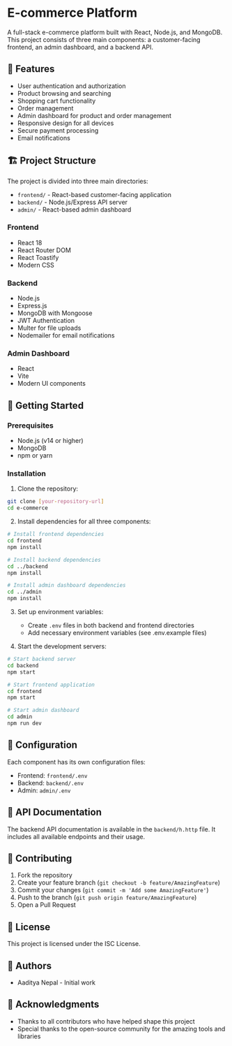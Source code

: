 # E-commerce Platform

A full-stack e-commerce platform built with React, Node.js, and MongoDB. This project consists of three main components: a customer-facing frontend, an admin dashboard, and a backend API.

## 🚀 Features

- User authentication and authorization
- Product browsing and searching
- Shopping cart functionality
- Order management
- Admin dashboard for product and order management
- Responsive design for all devices
- Secure payment processing
- Email notifications

## 🏗️ Project Structure

The project is divided into three main directories:

- `frontend/` - React-based customer-facing application
- `backend/` - Node.js/Express API server
- `admin/` - React-based admin dashboard

### Frontend
- React 18
- React Router DOM
- React Toastify
- Modern CSS

### Backend
- Node.js
- Express.js
- MongoDB with Mongoose
- JWT Authentication
- Multer for file uploads
- Nodemailer for email notifications

### Admin Dashboard
- React
- Vite
- Modern UI components

## 🚀 Getting Started

### Prerequisites
- Node.js (v14 or higher)
- MongoDB
- npm or yarn

### Installation

1. Clone the repository:
```bash
git clone [your-repository-url]
cd e-commerce
```

2. Install dependencies for all three components:
```bash
# Install frontend dependencies
cd frontend
npm install

# Install backend dependencies
cd ../backend
npm install

# Install admin dashboard dependencies
cd ../admin
npm install
```

3. Set up environment variables:
   - Create `.env` files in both backend and frontend directories
   - Add necessary environment variables (see .env.example files)

4. Start the development servers:

```bash
# Start backend server
cd backend
npm start

# Start frontend application
cd frontend
npm start

# Start admin dashboard
cd admin
npm run dev
```

## 🔧 Configuration

Each component has its own configuration files:
- Frontend: `frontend/.env`
- Backend: `backend/.env`
- Admin: `admin/.env`

## 📝 API Documentation

The backend API documentation is available in the `backend/h.http` file. It includes all available endpoints and their usage.

## 🤝 Contributing

1. Fork the repository
2. Create your feature branch (`git checkout -b feature/AmazingFeature`)
3. Commit your changes (`git commit -m 'Add some AmazingFeature'`)
4. Push to the branch (`git push origin feature/AmazingFeature`)
5. Open a Pull Request

## 📄 License

This project is licensed under the ISC License.

## 👥 Authors

- Aaditya Nepal - Initial work

## 🙏 Acknowledgments

- Thanks to all contributors who have helped shape this project
- Special thanks to the open-source community for the amazing tools and libraries 
